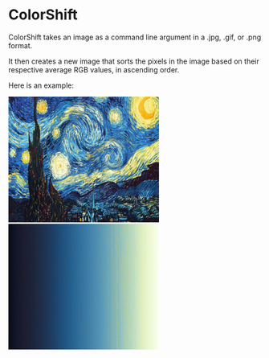 ColorShift
==========

ColorShift takes an image as a command line argument in a .jpg, .gif, or .png format.

It then creates a new image that sorts the pixels in the image based on their respective average RGB values, in ascending order.

Here is an example:

<img src="resources/starrynight.jpg" width = "300" height = "250">
<img src="resources/starrynightShift.jpg" width = "300" height = "250">
